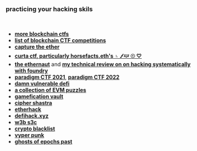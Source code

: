 ### practicing your hacking skils

<br>

* **[more blockchain ctfs](https://github.com/minaminao/ctf-blockchain/)**
* **[list of blockchain CTF competitions](https://github.com/blockthreat/blocksec-ctfs)**
* **[capture the ether](https://capturetheether.com/)**
* **[curta ctf, particularly horsefacts.eth's ♄ 🝡🝟 ☉ ♡](https://www.curta.wtf/puzzle/18)**
* **[the ethernaut](https://ethernaut.openzeppelin.com/)** and **[my technical review on on hacking systematically with foundry](https://mirror.xyz/go-outside.eth/o_IkRyHG9knfuW2pfZ1nnnM6a-Hccom8J6wBOJDc-aU)**
* **[paradigm CTF 2021](https://github.com/paradigm-operations/paradigm-ctf-2021)**, **[paradigm CTF 2022](https://github.com/paradigmxyz/paradigm-ctf-2022)**
* **[damn vulnerable defi](https://www.damnvulnerabledefi.xyz/)**
* **[a collection of EVM puzzles](https://github.com/fvictorio/evm-puzzles)**
* **[gamefication vault](https://hats.finance/gamification)**
* **[cipher shastra](https://ciphershastra.com/)**
* **[etherhack](https://etherhack.positive.com/#/)**
* **[defihack.xyz](https://www.defihack.xyz/)**
* **[w3b s3c](https://www.w3bs3c.com/tools)**
* **[crypto blacklist](https://www.cryptoblacklist.io/en/ethereum-blacklist/)**
* **[vyper punk](https://github.com/SupremacyTeam/VyperPunk)**
* **[ghosts of epochs past](https://www.ghostsofepochspast.xyz/)**
